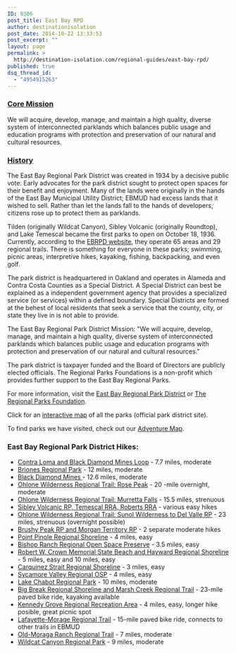 ```yaml
---
ID: 9306
post_title: East Bay RPD
author: destinationisolation
post_date: 2014-10-22 13:33:53
post_excerpt: ""
layout: page
permalink: >
  http://destination-isolation.com/regional-guides/east-bay-rpd/
published: true
dsq_thread_id:
  - "4954915263"
---
```

<h3><span style="text-decoration: underline;">Core Mission</span></h3>
We will acquire, develop, manage, and maintain a high quality, diverse system of interconnected parklands which balances public usage and education programs with protection and preservation of our natural and cultural resources.
<h3><span style="text-decoration: underline;">History</span></h3>
The East Bay Regional Park District was created in 1934 by a decisive public vote. Early advocates for the park district sought to protect open spaces for their benefit and enjoyment. Many of the lands were originally in the hands of the East Bay Municipal Utility District; EBMUD had excess lands that it wished to sell. Rather than let the lands fall to the hands of developers, citizens rose up to protect them as parklands.

Tilden (originally Wildcat Canyon), Sibley Volcanic (originally Roundtop), and Lake Temescal became the first parks to open on October 18, 1936. Currently, according to the <a title="East Bay Regional Park District" href="http://www.ebparks.org/about" target="_blank">EBRPD website</a>, they operate 65 areas and 29 regional trails. There is something for everyone in these parks; swimming, picnic areas, interpretive hikes, kayaking, fishing, backpacking, and even golf.

The park district is headquartered in Oakland and operates in Alameda and Contra Costa Counties as a Special District. A Special District can best be explained as a independent government agency that provides a specialized service (or services) within a defined boundary. Special Districts are formed at the behest of local residents that seek a service that the county, city, or state they live in is not able to provide.

The East Bay Regional Park District Mission: "We will acquire, develop, manage, and maintain a high quality, diverse system of interconnected parklands which balances public usage and education programs with protection and preservation of our natural and cultural resources."

The park district is taxpayer funded and the Board of Directors are publicly elected officials. The Regional Parks Foundations is a non-profit which provides further support to the East Bay Regional Parks.

For more information, visit the <a title="East Bay Regional Park District" href="http://www.ebparks.org/about" target="_blank">East Bay Regional Park District</a> or <a title="Regional Parks Foundation" href="http://www.regionalparksfoundation.org/page.aspx?pid=435" target="_blank">The Regional Parks Foundation</a>.

Click for an <a title="EBRPD Interactive Map" href="http://gis.ebparks.org/maps/activityfinder/" target="_blank">interactive map</a> of all the parks (official park district site).

To find parks we have visited, check out our <a title="Adventure Map" href="http://destination-isolation.com/adventure-map/" target="_blank">Adventure Map</a>.
<h3>East Bay Regional Park District Hikes:</h3>
<ul>
	<li><a title="Contra Loma and Black Diamond Mines" href="http://destination-isolation.com/ebrpd-challenge-contra-loma-and-black-diamond-mines/">Contra Loma and Black Diamond Mines Loop</a> - 7.7 miles, moderate</li>
	<li><a title="Briones Regional Park" href="http://destination-isolation.com/ebrpd-challenge-briones-rp/">Briones Regional Park</a> - 12 miles, moderate</li>
	<li><a title="Black Diamond Mines" href="http://destination-isolation.com/in-the-foothills-of-the-devils-mountain/">Black Diamond Mines </a>- 12.6 miles, moderate</li>
	<li><a title="Rose Peak from Del Valle Regional Park" href="http://destination-isolation.com/rosy-cheek/">Ohlone Wilderness Regional Trail: Rose Peak</a> - 20 -mile overnight, moderate</li>
	<li><a title="Murrieta Falls from Del Valle Regional Wilderness" href="http://destination-isolation.com/murietta-falls/">Ohlone Wilderness Regional Trail: Murretta Falls</a> - 15.5 miles, strenuous</li>
	<li><a title="EBRPD Challenge: Sibley Volcanic RP, Temescal RRA, Roberts RRA" href="http://destination-isolation.com/ebrpd-challenge-sibley-volcanic-rp-temescal-rra-roberts-rra/">Sibley Volcanic RP, Temescal RRA, Roberts RRA</a> - various easy hikes</li>
	<li><a title="EBRPD Challenge: Ohlone Wilderness Regional Trail" href="http://destination-isolation.com/ebrpd-challenge-ohlone-wilderness-trail/">Ohlone Wilderness Regional Trail: Sunol Wilderness to Del Valle RP</a> - 23 miles, strenuous (overnight possible)</li>
	<li><a title="EBRPD Challenge: Brushy Peak and Morgan Territory Regional Preserves" href="http://destination-isolation.com/ebrpd-challenge-brushy-peak-and-morgan-territory-regional-preserves/">Brushy Peak RP and Morgan Territory RP</a> - 2 separate moderate hikes</li>
	<li><a title="EBRPD Challenge: Point Pinole Regional Shoreline" href="http://destination-isolation.com/ebrpd-challenge-point-pinole-regional-shoreline/">Point Pinole Regional Shoreline</a> - 4 miles, easy</li>
	<li><a title="EBRPD Challenge: Bishop Ranch ROSP" href="http://destination-isolation.com/ebrpd-challenge-bishop-ranch-rosp/">Bishop Ranch Regional Open Space Preserve</a> - 3.5 miles, easy</li>
	<li><a title="EBRPD Challenge: Shorelines" href="http://destination-isolation.com/ebrpd-challenge-shorelines/">Robert W. Crown Memorial State Beach and Hayward Regional Shoreline</a> - 5 miles, easy and 10 miles, easy</li>
	<li><a title="EBRPD Challenge: Carquinez Strait RS" href="http://destination-isolation.com/ebrpd-challenge-carquinez-strait-rs/">Carquinez Strait Regional Shoreline</a> - 3 miles, easy</li>
	<li><a title="EBRPD Challenge: Sycamore Valley ROSP" href="http://destination-isolation.com/ebrpd-challenge-sycamore-valley-rosp/">Sycamore Valley Regional OSP</a> - 4 miles, easy</li>
	<li><a title="EBRPD Challenge: Lake Chabot RP" href="http://destination-isolation.com/ebrpd-challenge-lake-chabot-rp/">Lake Chabot Regional Park</a> - 10 miles, moderate</li>
	<li><a title="EBRPD Challenge: Big Break RS and Marsh Creek RT" href="http://destination-isolation.com/ebrpd-challenge-big-break-rs-and-marsh-creek-rt/">Big Break Regional Shoreline and Marsh Creek Regional Trail</a> - 23-mile paved bike ride, kayaking available</li>
	<li><a title="EBRPD: Kennedy Grove RRA" href="http://destination-isolation.com/ebrpd-kennedy-grove-rra/">Kennedy Grove Regional Recreation Area</a> - 4 miles, easy, longer hike posible, great picnic spot</li>
	<li><a title="EBRPD Challenge: Lafayette-Moraga RT" href="http://destination-isolation.com/ebrpd-challenge-lafayette-moraga-rt/">Lafayette-Morage Regional Trail</a> - 15-mile paved bike ride, connects to other trails in EBMUD</li>
	<li><a title="EBRPD Challenge: Old Moraga Ranch RT" href="http://destination-isolation.com/ebrpd-challenge-old-moraga-ranch-rt/">Old-Moraga Ranch Regional Trail</a> - 7 miles, moderate</li>
	<li><a title="EBRPD Challenge: Wildcat Canyon RP" href="http://destination-isolation.com/ebrpd-challenge-wildcat-canyon-rp/">Wildcat Canyon Regional Park</a> - 9 miles, moderate</li>
</ul>